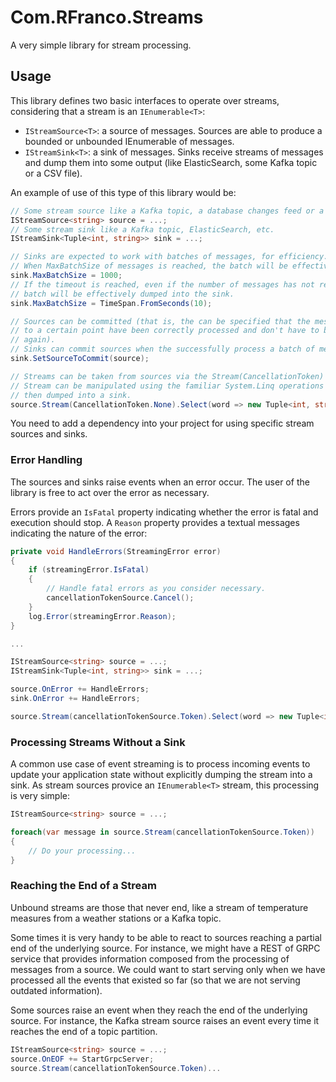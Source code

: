 # Com.RFranco.Streams

A very simple library for stream processing.

## Usage

This library defines two basic interfaces to operate over streams, considering that a stream is an `IEnumerable<T>`:

* `IStreamSource<T>`: a source of messages. Sources are able to produce a bounded or unbounded IEnumerable of messages.
* `IStreamSink<T>`: a sink of messages. Sinks receive streams of messages and dump them into some output (like ElasticSearch, some Kafka topic or a CSV file).

An example of use of this type of this library would be:

```csharp
// Some stream source like a Kafka topic, a database changes feed or a CSV file.
IStreamSource<string> source = ...;
// Some stream sink like a Kafka topic, ElasticSearch, etc.
IStreamSink<Tuple<int, string>> sink = ...;

// Sinks are expected to work with batches of messages, for efficiency.
// When MaxBatchSize of messages is reached, the batch will be effectively dumped into the sink.
sink.MaxBatchSize = 1000;
// If the timeout is reached, even if the number of messages has not reached MaxBatchSize, the
// batch will be effectively dumped into the sink.
sink.MaxBatchSize = TimeSpan.FromSeconds(10);

// Sources can be committed (that is, the can be specified that the messages up
// to a certain point have been correctly processed and don't have to be provided
// again).
// Sinks can commit sources when the successfully process a batch of messages.
sink.SetSourceToCommit(source);

// Streams can be taken from sources via the Stream(CancellationToken) call.
// Stream can be manipulated using the familiar System.Linq operations and
// then dumped into a sink.
source.Stream(CancellationToken.None).Select(word => new Tuple<int, string>(word.size(), word)).Dump(sink);
```

You need to add a dependency into your project for using specific stream sources and sinks.

### Error Handling

The sources and sinks raise events when an error occur. The user of the library is free to act over the error as necessary.

Errors provide an `IsFatal` property indicating whether the error is fatal and execution should stop. A `Reason` property provides a textual messages indicating the nature of the error:

```csharp
private void HandleErrors(StreamingError error)
{
    if (streamingError.IsFatal)
    {
        // Handle fatal errors as you consider necessary.
        cancellationTokenSource.Cancel();
    }
    log.Error(streamingError.Reason);
}

...

IStreamSource<string> source = ...;
IStreamSink<Tuple<int, string>> sink = ...;

source.OnError += HandleErrors;
sink.OnError += HandleErrors;

source.Stream(cancellationTokenSource.Token).Select(word => new Tuple<int, string>(word.size(), word)).Dump(sink);
```

### Processing Streams Without a Sink

A common use case of event streaming is to process incoming events to update your application state without explicitly dumping the stream into a sink. As stream sources provice an `IEnumerable<T>` stream, this processing is very simple:

```csharp
IStreamSource<string> source = ...;

foreach(var message in source.Stream(cancellationTokenSource.Token))
{
    // Do your processing...
}
```

### Reaching the End of a Stream

Unbound streams are those that never end, like a stream of temperature measures from a weather stations or a Kafka topic.

Some times it is very handy to be able to react to sources reaching a partial end of the underlying source. For instance, we might have a REST of GRPC service that provides information composed from the processing of messages from a source. We could want to start serving only when we have processed all the events that existed so far (so that we are not serving outdated information).

Some sources raise an event when they reach the end of the underlying source. For instance, the Kafka stream source raises an event every time it reaches the end of a topic partition.

```csharp
IStreamSource<string> source = ...;
source.OnEOF += StartGrpcServer;
source.Stream(cancellationTokenSource.Token)...
```
